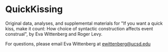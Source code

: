 # QuickKissing
Original data, analyses, and supplemental materials for "If you want a quick kiss, make it count: How choice of syntactic construction affects event construal", by Eva Wittenberg and Roger Levy.

For questions, please email Eva Wittenberg at ewittenberg@ucsd.edu